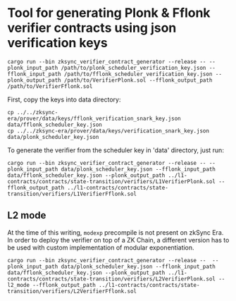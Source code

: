 # Tool for generating Plonk & Fflonk verifier contracts using json verification keys

`cargo run --bin zksync_verifier_contract_generator --release -- --plonk_input_path /path/to/plonk_scheduler_verification_key.json --fflonk_input_path /path/to/fflonk_scheduler_verification_key.json --plonk_output_path /path/to/VerifierPlonk.sol --fflonk_output_path /path/to/VerifierFflonk.sol`

First, copy the keys into data directory:

```shell
cp ../../zksync-era/prover/data/keys/fflonk_verification_snark_key.json data/fflonk_scheduler_key.json
cp ../../zksync-era/prover/data/keys/verification_snark_key.json data/plonk_scheduler_key.json
```

To generate the verifier from the scheduler key in 'data' directory, just run:

```shell
cargo run --bin zksync_verifier_contract_generator --release -- --plonk_input_path data/plonk_scheduler_key.json --fflonk_input_path data/fflonk_scheduler_key.json --plonk_output_path ../l1-contracts/contracts/state-transition/verifiers/L1VerifierPlonk.sol --fflonk_output_path ../l1-contracts/contracts/state-transition/verifiers/L1VerifierFflonk.sol
```

## L2 mode

At the time of this writing, `modexp` precompile is not present on zkSync Era. In order to deploy the verifier on top of a ZK Chain, a different version has to be used with custom implementation of modular exponentiation.

```shell
cargo run --bin zksync_verifier_contract_generator --release --  --plonk_input_path data/plonk_scheduler_key.json --fflonk_input_path data/fflonk_scheduler_key.json --plonk_output_path ../l1-contracts/contracts/state-transition/verifiers/L2VerifierPlonk.sol --l2_mode --fflonk_output_path ../l1-contracts/contracts/state-transition/verifiers/L2VerifierFflonk.sol
```
